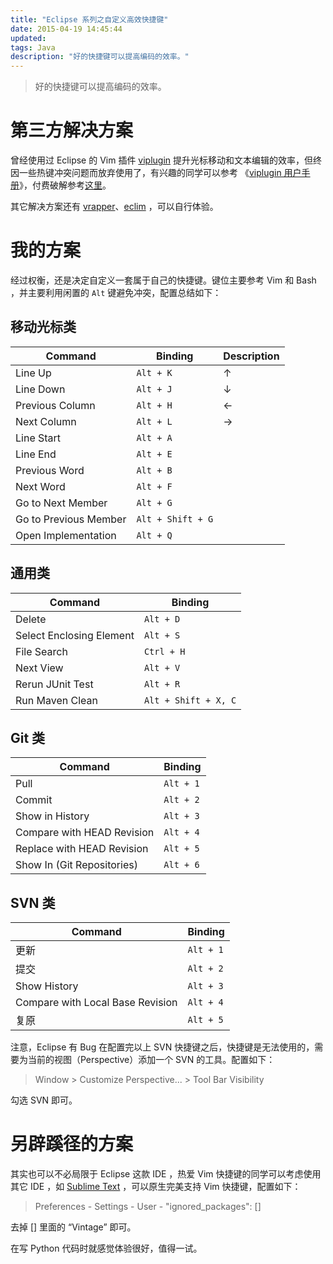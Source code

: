 ```yaml
---
title: "Eclipse 系列之自定义高效快捷键"
date: 2015-04-19 14:45:44
updated: 
tags: Java
description: "好的快捷键可以提高编码的效率。"
---
```


> 好的快捷键可以提高编码的效率。

# 第三方解决方案

曾经使用过 Eclipse 的 Vim 插件 [viplugin](http://www.viplugin.com/) 提升光标移动和文本编辑的效率，但终因一些热键冲突问题而放弃使用了，有兴趣的同学可以参考 《[viplugin 用户手册](http://viplugin.com/files/User_Manual_viPlugin.pdf)》，付费破解参考[这里](http://blog.163.com/thomaskjh@126/blog/static/37082998201231810718341/)。

其它解决方案还有 [vrapper](http://vrapper.sourceforge.net/)、[eclim](http://eclim.org/) ，可以自行体验。

# 我的方案

经过权衡，还是决定自定义一套属于自己的快捷键。键位主要参考 Vim 和 Bash ，并主要利用闲置的 `Alt` 键避免冲突，配置总结如下：

## 移动光标类

| Command               | Binding           | Description |
| --------------------- | ----------------- | ----------- |
| Line Up               | `Alt + K`         | ↑           |
| Line Down             | `Alt + J`         | ↓           |
| Previous Column       | `Alt + H`         | ←           |
| Next Column           | `Alt + L`         | →           |
| Line Start            | `Alt + A`         |             |
| Line End              | `Alt + E`         |             |
| Previous Word         | `Alt + B`         |             |
| Next Word             | `Alt + F`         |             |
| Go to Next Member     | `Alt + G`         |             |
| Go to Previous Member | `Alt + Shift + G` |             |
| Open Implementation   | `Alt + Q`         |             |

## 通用类

| Command                  | Binding              |
| ------------------------ | -------------------- |
| Delete                   | `Alt + D`            |
| Select Enclosing Element | `Alt + S`            |
| File Search              | `Ctrl + H`           |
| Next View                | `Alt + V`            |
| Rerun JUnit Test         | `Alt + R`            |
| Run Maven Clean          | `Alt + Shift + X, C` |

## Git 类

| Command                    | Binding   |
| -------------------------- | --------- |
| Pull                       | `Alt + 1` |
| Commit                     | `Alt + 2` |
| Show in History            | `Alt + 3` |
| Compare with HEAD Revision | `Alt + 4` |
| Replace with HEAD Revision | `Alt + 5` |
| Show In (Git Repositories) | `Alt + 6` |

## SVN 类

| Command                          | Binding   |
| -------------------------------- | --------- |
| 更新                               | `Alt + 1` |
| 提交                               | `Alt + 2` |
| Show History                     | `Alt + 3` |
| Compare with Local Base Revision | `Alt + 4` |
| 复原                               | `Alt + 5` |

注意，Eclipse 有 Bug 在配置完以上 SVN 快捷键之后，快捷键是无法使用的，需要为当前的视图（Perspective）添加一个 SVN 的工具。配置如下：

> Window > Customize Perspective... > Tool Bar Visibility

勾选 SVN 即可。

# 另辟蹊径的方案

其实也可以不必局限于 Eclipse 这款 IDE ，热爱 Vim 快捷键的同学可以考虑使用其它 IDE ，如 [Sublime Text](http://www.sublimetext.com/) ，可以原生完美支持 Vim 快捷键，配置如下：

> Preferences - Settings - User - "ignored_packages": []

去掉 [] 里面的 “Vintage” 即可。

在写 Python 代码时就感觉体验很好，值得一试。